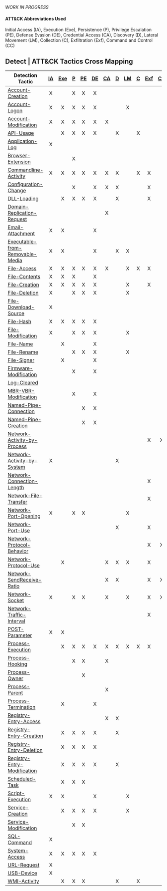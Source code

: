 _WORK IN PROGRESS_

#### ATT&CK Abbreviations Used
Initial Access (IA), Execution (Exe), Persistence (P), Privilege Escalation (PE), Defense Evasion (DE), 
Credential Access (CA), Discovery (D), Lateral Movement (LM), Collection (C), Exfiltration (Exf), Command and Control (CC)


## Detect | ATT&CK Tactics Cross Mapping

| Detection Tactic                                                               | [IA](https://attack.mitre.org/tactics/TA0001/) | [Exe](https://attack.mitre.org/tactics/TA0002) | [P](https://attack.mitre.org/tactics/TA0003/) | [PE](https://attack.mitre.org/tactics/TA0004) | [DE](https://attack.mitre.org/tactics/TA0005) | [CA](https://attack.mitre.org/tactics/TA0006) | [D](https://attack.mitre.org/tactics/TA0005) | [LM](https://attack.mitre.org/tactics/TA0008) | [C](https://attack.mitre.org/tactics/TA0006) | [Exf](https://attack.mitre.org/tactics/TA0010) | [CC](https://attack.mitre.org/tactics/TA0011) |
| ------------------------------------------------------------------------------ | :--------------------------------------------: | :--------------------------------------------: | :-------------------------------------------: | :-------------------------------------------: | :-------------------------------------------: | :-------------------------------------------: | :------------------------------------------: | :-------------------------------------------: | :------------------------------------------: | :--------------------------------------------: | :-------------------------------------------: |
| [Account-Creation](/Tactics/Account-Creation.md)                               |                       X                        |                                                |                       X                       |                       X                       |                       X                       |                                               |                                              |                                               |                                              |                                                |
| [Account-Logon](/Tactics/Account-Logon.md)                                     |                       X                        |                       X                        |                       X                       |                       X                       |                       X                       |                                               |                                              |                       X                       |                                              |                                                |
| [Account-Modification](/Tactics/Account-Modification.md)                       |                       X                        |                       X                        |                       X                       |                       X                       |                       X                       |                       X                       |                                              |                                               |                                              |                                                |
| [API-Usage](/Tactics/API-Usage.md)                                             |                                                |                       X                        |                       X                       |                       X                       |                       X                       |                                               |                      X                       |                                               |                      X                       |                                                |
| [Application-Log](/Tactics/Application-Log.md)                                 |                       X                        |                                                |                                               |                                               |                                               |                                               |                                              |                                               |                                              |                                                |
| [Browser-Extension](/Tactics/Browser-Extension.md)                             |                                                |                                                |                       X                       |                                               |                                               |                                               |                                              |                                               |                                              |                                                |
| [Commandline-Activity](/Tactics/Commandline-Activity.md)                       |                       X                        |                       X                        |                       X                       |                       X                       |                       X                       |                       X                       |                      X                       |                                               |                      X                       |                       X                        |
| [Configuration-Change](/Tactics/Configuration-Change.md)                       |                                                |                                                |                       X                       |                                               |                       X                       |                       X                       |                      X                       |                                               |                                              |                       X                        |
| [DLL-Loading](/Tactics/DLL-Loading.md)                                         |                                                |                       X                        |                       X                       |                       X                       |                       X                       |                                               |                      X                       |                                               |                                              |                       X                        |
| [Domain-Replication-Request](/Tactics/Domain-Replication-Request.md)           |                                                |                                                |                                               |                                               |                                               |                       X                       |                                              |                                               |                                              |                                                |
| [Email-Attachment](/Tactics/Email-Attachment.md)                               |                       X                        |                       X                        |                                               |                                               |                       X                       |                                               |                                              |                                               |                                              |                                                |
| [Executable-from-Removable-Media](/Tactics/Executable-from-Removable-Media.md) |                       X                        |                       X                        |                                               |                                               |                       X                       |                                               |                      X                       |                       X                       |                                              |                                                |
| [File-Access](/Tactics/File-Access.md)                                         |                       X                        |                       X                        |                       X                       |                       X                       |                       X                       |                       X                       |                                              |                       X                       |                      X                       |                       X                        |
| [File-Contents](/Tactics/File-Contents.md)                                     |                       X                        |                       X                        |                       X                       |                                               |                       X                       |                                               |                                              |                                               |                                              |                                                |
| [File-Creation](/Tactics/File-Creation.md)                                     |                       X                        |                       X                        |                       X                       |                       X                       |                       X                       |                                               |                                              |                       X                       |                                              |                       X                        |
| [File-Deletion](/Tactics/File-Deletion.md)                                     |                       X                        |                                                |                       X                       |                       X                       |                       X                       |                                               |                                              |                       X                       |                                              |                                                |
| [File-Download-Source](/Tactics/File-Download-Source.md)                       |                       X                        |                                                |                                               |                                               |                                               |                                               |                                              |                                               |                                              |                                                |
| [File-Hash](/Tactics/File-Hash.md)                                             |                       X                        |                       X                        |                       X                       |                       X                       |                       X                       |                                               |                                              |                                               |                                              |                                                |
| [File-Modification](/Tactics/File-Modification.md)                             |                       X                        |                                                |                       X                       |                       X                       |                       X                       |                                               |                                              |                       X                       |                                              |                                                |
| [File-Name](/Tactics/File-Name.md)                                             |                                                |                       X                        |                                               |                                               |                       X                       |                                               |                                              |                                               |                                              |                                                |
| [File-Rename](/Tactics/File-Rename.md)                                         |                                                |                                                |                       X                       |                       X                       |                       X                       |                                               |                                              |                       X                       |                                              |                                                |
| [File-Signer](/Tactics/File-Signer.md)                                         |                                                |                       X                        |                                               |                                               |                       X                       |                                               |                                              |                                               |                                              |                                                |
| [Firmware-Modification](/Tactics/Firmware-Modification.md)                     |                                                |                                                |                       X                       |                                               |                       X                       |                                               |                                              |                                               |                                              |                                                |
| [Log-Cleared](/Tactics/Log-Cleared.md)                                         |                                                |                                                |                                               |                                               |                                               |                                               |                                              |                                               |                                              |                                                |
| [MBR-VBR-Modification](/Tactics/MBR-VBR-Modification.md)                       |                                                |                                                |                       X                       |                                               |                       X                       |                                               |                                              |                                               |                                              |                                                |
| [Named-Pipe-Connection](/Tactics/Named-Pipe-Connection.md)                     |                                                |                                                |                                               |                       X                       |                       X                       |                                               |                                              |                                               |                                              |                                                |
| [Named-Pipe-Creation](/Tactics/Named-Pipe-Creation.md)                         |                                                |                                                |                                               |                       X                       |                       X                       |                                               |                                              |                                               |                                              |                                                |
| [Network-Activity-by-Process](/Tactics/Network-Activity-by-Process.md)         |                                                |                                                |                                               |                                               |                                               |                                               |                                              |                                               |                                              |                       X                        |                       X                       |
| [Network-Activity-by-System](/Tactics/Network-Activity-by-System.md)           |                       X                        |                                                |                                               |                                               |                                               |                                               |                      X                       |                                               |                                              |                                                |
| [Network-Connection-Length](/Tactics/Network-Connection-Length.md)             |                                                |                                                |                                               |                                               |                                               |                                               |                                              |                                               |                                              |                       X                        |
| [Network-File-Transfer](/Tactics/Network-File-Transfer.md)                     |                                                |                                                |                                               |                                               |                                               |                                               |                                              |                                               |                                              |                       X                        |
| [Network-Port-Opening](/Tactics/Network-Port-Opening.md)                       |                       X                        |                                                |                       X                       |                       X                       |                                               |                                               |                                              |                       X                       |                                              |                                                |
| [Network-Port-Use](/Tactics/Network-Port-Use.md)                               |                                                |                                                |                                               |                                               |                                               |                                               |                      X                       |                                               |                                              |                       X                        |
| [Network-Protocol-Behavior](/Tactics/Network-Protocol-Behavior.md)             |                                                |                                                |                                               |                                               |                                               |                                               |                                              |                                               |                                              |                       X                        |                       X                       |
| [Network-Protocol-Use](/Tactics/Network-Protocol-Use.md)                       |                                                |                       X                        |                                               |                                               |                                               |                       X                       |                      X                       |                       X                       |                                              |                       X                        |
| [Network-SendReceive-Ratio](/Tactics/Network-SendReceive-Ratio.md)             |                                                |                                                |                                               |                                               |                                               |                       X                       |                      X                       |                                               |                                              |                       X                        |                       X                       |
| [Network-Socket](/Tactics/Network-Socket.md)                                   |                       X                        |                                                |                       X                       |                       X                       |                                               |                       X                       |                                              |                       X                       |                                              |                       X                        |                       X                       |
| [Network-Traffic-Interval](/Tactics/Network-Traffic-Interval.md)               |                                                |                                                |                                               |                                               |                                               |                                               |                                              |                                               |                                              |                       X                        |
| [POST-Parameter](/Tactics/POST-Parameter.md)                                   |                       X                        |                       X                        |                                               |                                               |                                               |                                               |                                              |                                               |                                              |                                                |
| [Process-Execution](/Tactics/Process-Execution.md)                             |                                                |                       X                        |                       X                       |                       X                       |                       X                       |                       X                       |                      X                       |                       X                       |                      X                       |                       X                        |
| [Process-Hooking](/Tactics/Process-Hooking.md)                                 |                                                |                                                |                       X                       |                       X                       |                                               |                       X                       |                                              |                                               |                                              |                                                |
| [Process-Owner](/Tactics/Process-Owner.md)                                     |                                                |                                                |                                               |                       X                       |                                               |                                               |                                              |                                               |                                              |                                                |
| [Process-Parent](/Tactics/Process-Parent.md)                                   |                                                |                                                |                                               |                                               |                                               |                       X                       |                                              |                                               |                                              |                                                |
| [Process-Termination](/Tactics/Process-Termination.md)                         |                                                |                       X                        |                                               |                                               |                       X                       |                                               |                                              |                                               |                                              |                                                |
| [Registry-Entry-Access](/Tactics/Registry-Entry-Access.md)                     |                                                |                                                |                                               |                                               |                                               |                       X                       |                      X                       |                                               |                                              |                                                |
| [Registry-Entry-Creation](/Tactics/Registry-Entry-Creation.md)                 |                                                |                       X                        |                       X                       |                       X                       |                       X                       |                                               |                      X                       |                                               |                                              |                                                |
| [Registry-Entry-Deletion](/Tactics/Registry-Entry-Deletion.md)                 |                                                |                       X                        |                       X                       |                       X                       |                       X                       |                                               |                                              |                                               |                                              |                                                |
| [Registry-Entry-Modification](/Tactics/Registry-Entry-Modification.md)         |                                                |                       X                        |                       X                       |                       X                       |                       X                       |                                               |                      X                       |                                               |                                              |                                                |
| [Scheduled-Task](/Tactics/Scheduled-Task.md)                                   |                                                |                       X                        |                       X                       |                       X                       |                                               |                                               |                                              |                                               |                                              |                                                |
| [Script-Execution](/Tactics/Script-Execution.md)                               |                       X                        |                       X                        |                                               |                                               |                       X                       |                                               |                                              |                       X                       |                                              |                                                |
| [Service-Creation](/Tactics/Service-Creation.md)                               |                                                |                       X                        |                       X                       |                       X                       |                       X                       |                                               |                                              |                       X                       |                                              |                                                |
| [Service-Modification](/Tactics/Service-Modification.md)                       |                                                |                                                |                       X                       |                       X                       |                                               |                                               |                                              |                                               |                                              |                                                |
| [SQL-Command](/Tactics/SQL-Command.md)                                         |                       X                        |                                                |                                               |                                               |                                               |                                               |                                              |                                               |                                              |                                                |
| [System-Access](/Tactics/System-Access.md)                                     |                       X                        |                       X                        |                       X                       |                       X                       |                       X                       |                                               |                                              |                                               |                                              |                                                |
| [URL-Request](/Tactics/URL-Request.md)                                         |                       X                        |                                                |                                               |                                               |                                               |                                               |                                              |                                               |                                              |                                                |
| [USB-Device](/Tactics/USB-Device.md)                                           |                       X                        |                                                |                                               |                                               |                                               |                                               |                                              |                                               |                                              |                                                |
| [WMI-Activity](/Tactics/WMI-Activity.md)                                       |                                                |                       X                        |                       X                       |                       X                       |                                               |                                               |                      X                       |                                               |                      X                       |                                                |
 